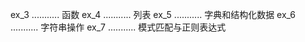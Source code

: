 ex_3  ...........  函数
ex_4  ...........  列表
ex_5  ...........  字典和结构化数据
ex_6  ...........  字符串操作
ex_7  ...........  模式匹配与正则表达式
